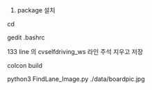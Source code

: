 1. package 설치

cd

gedit .bashrc

133 line 의 cvselfdriving_ws 라인 주석 지우고 저장

colcon build


python3 FindLane_Image.py ./data/boardpic.jpg


